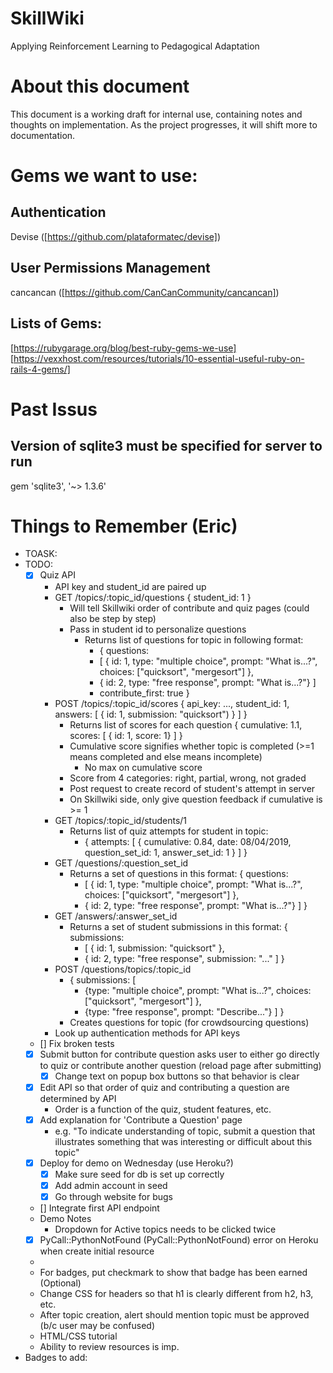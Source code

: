 # SkillWiki
Applying Reinforcement Learning to Pedagogical Adaptation

# About this document
This document is a working draft for internal use, containing notes and thoughts on implementation. As the project progresses, it will shift more to documentation.

# Gems we want to use:
## Authentication
Devise ([https://github.com/plataformatec/devise])
## User Permissions Management
cancancan ([https://github.com/CanCanCommunity/cancancan])
## Lists of Gems:
[https://rubygarage.org/blog/best-ruby-gems-we-use]
[https://vexxhost.com/resources/tutorials/10-essential-useful-ruby-on-rails-4-gems/]

# Past Issus 
## Version of sqlite3 must be specified for server to run 
gem 'sqlite3', '~> 1.3.6' 

# Things to Remember (Eric)
* TOASK:
* TODO:
    * [X] Quiz API
        * API key and student_id are paired up
        * GET /topics/:topic_id/questions { student_id: 1 }
            * Will tell Skillwiki order of contribute and quiz pages (could also be step by step)  
          * Pass in student id to personalize questions 
            * Returns list of questions for topic in following format:
                * { questions: 
                * [ { id: 1, type: "multiple choice", prompt: "What is...?", choices: ["quicksort", "mergesort"] },
                * { id: 2, type: "free response", prompt: "What is...?"} ]
                * contribute_first: true } 
        * POST /topics/:topic_id/scores { api_key: ..., student_id: 1, answers: [ { id: 1, submission: "quicksort") } ] }
            * Returns list of scores for each question { cumulative: 1.1, scores: [ { id: 1, score: 1} ] }
            * Cumulative score signifies whether topic is completed (>=1 means completed and else means incomplete)
              * No max on cumulative score
            * Score from 4 categories: right, partial, wrong, not graded
            * Post request to create record of student's attempt in server
            * On Skillwiki side, only give question feedback if cumulative is >= 1
        * GET /topics/:topic_id/students/1
            * Returns list of quiz attempts for student in topic:
                * { attempts: [ { cumulative: 0.84, date: 08/04/2019, question_set_id: 1, answer_set_id: 1 } ] }
        * GET /questions/:question_set_id
            *  Returns a set of questions in this format: { questions: 
                * [ { id: 1, type: "multiple choice", prompt: "What is...?", choices: ["quicksort", "mergesort"] }, 
                * { id: 2, type: "free response", prompt: "What is...?"} ] }
        * GET /answers/:answer_set_id
            * Returns a set of student submissions in this format:  { submissions: 
                * [ { id: 1, submission: "quicksort" }, 
                * { id: 2, type: "free response", submission: "..." ] }
        * POST /questions/topics/:topic_id
            * { submissions: [  
                * {type: "multiple choice", prompt: "What is...?", choices: ["quicksort", "mergesort"] },
                * {type: "free response", prompt: "Describe..."} ] } 
            * Creates questions for topic (for crowdsourcing questions)
        * Look up authentication methods for API keys
    * [] Fix broken tests
    * [X] Submit button for contribute question asks user to either go directly to quiz or contribute another question (reload page after submitting)
        * [X] Change text on popup box buttons so that behavior is clear  
    * [X] Edit API so that order of quiz and contributing a question are determined by API
        * Order is a function of the quiz, student features, etc.  
    * [X] Add explanation for 'Contribute a Question' page
        * e.g. "To indicate understanding of topic, submit a question that illustrates something that was interesting or difficult about this topic"
    * [X] Deploy for demo on Wednesday (use Heroku?)
        * [X] Make sure seed for db is set up correctly 
        * [X] Add admin account in seed
        * [X] Go through website for bugs
    * [] Integrate first API endpoint 
    * Demo Notes
        * Dropdown for Active topics needs to be clicked twice
    * [X] PyCall::PythonNotFound (PyCall::PythonNotFound) error on Heroku when create initial resource
    * 
    * For badges, put checkmark to show that badge has been earned (Optional)
    * Change CSS for headers so that h1 is clearly different from h2, h3, etc.
    * After topic creation, alert should mention topic must be approved (b/c user may be confused)
    * HTML/CSS tutorial
    * Ability to review resources is imp.
* Badges to add:



